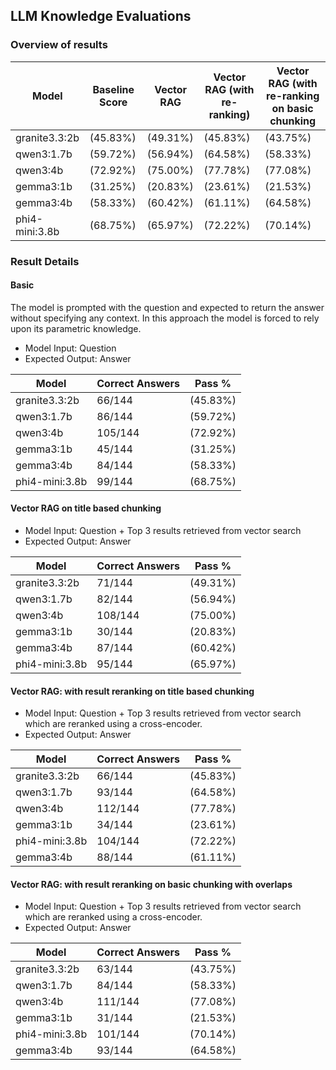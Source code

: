 ## LLM Knowledge Evaluations

### Overview of results

| Model       | Baseline Score | Vector RAG |Vector RAG (with re-ranking) | Vector RAG (with re-ranking on basic chunking|
|----------   |----------      |----------  |----------| ----------|
|granite3.3:2b|(45.83%)|(49.31%) |(45.83%)| (43.75%) |
|qwen3:1.7b   |(59.72%)|(56.94%) |(64.58%)| (58.33%) |
|qwen3:4b     |(72.92%)|(75.00%) |(77.78%)| (77.08%) |
|gemma3:1b |(31.25%)|(20.83%) |(23.61%)| (21.53%) |
|gemma3:4b |(58.33%)|(60.42%) |(61.11%)| (64.58%) |
|phi4-mini:3.8b |(68.75%)|(65.97%) |(72.22%)| (70.14%) |

### Result Details

#### Basic

The model is prompted with the question and expected to return the answer without specifying any context. In this approach the model is forced to rely upon its parametric knowledge.

- Model Input: Question
- Expected Output: Answer

| Model | Correct Answers | Pass % |
|----------|----------|----------|
|granite3.3:2b | 66/144 |(45.83%)|
|qwen3:1.7b | 86/144 |(59.72%)|
|qwen3:4b | 105/144 | (72.92%)|
|gemma3:1b | 45/144 |(31.25%)|
|gemma3:4b | 84/144 |(58.33%)|
|phi4-mini:3.8b | 99/144 |(68.75%)|

#### Vector RAG on title based chunking

- Model Input: Question + Top 3 results retrieved from vector search
- Expected Output: Answer

| Model | Correct Answers | Pass % |
|----------|----------|----------|
|granite3.3:2b | 71/144 | (49.31%)|
|qwen3:1.7b | 82/144 | (56.94%)|
|qwen3:4b | 108/144 | (75.00%)|
|gemma3:1b | 30/144 | (20.83%)|
|gemma3:4b | 87/144 | (60.42%)|
|phi4-mini:3.8b | 95/144 | (65.97%)|

#### Vector RAG: with result reranking on title based chunking

- Model Input: Question + Top 3 results retrieved from vector search which are reranked using a cross-encoder.
- Expected Output: Answer

| Model | Correct Answers | Pass % |
|----------|----------|----------|
|granite3.3:2b | 66/144 | (45.83%)|
|qwen3:1.7b | 93/144 | (64.58%)|
|qwen3:4b | 112/144 | (77.78%)|
|gemma3:1b | 34/144 | (23.61%)|
|phi4-mini:3.8b | 104/144 | (72.22%)|
|gemma3:4b | 88/144 | (61.11%)|

#### Vector RAG: with result reranking on basic chunking with overlaps

- Model Input: Question + Top 3 results retrieved from vector search which are reranked using a cross-encoder.
- Expected Output: Answer

| Model | Correct Answers | Pass % |
|----------|----------|----------|
|granite3.3:2b | 63/144 | (43.75%)|
|qwen3:1.7b | 84/144 | (58.33%)|
|qwen3:4b | 111/144|  (77.08%)|
|gemma3:1b | 31/144 | (21.53%)|
|phi4-mini:3.8b | 101/144|  (70.14%)|
|gemma3:4b | 93/144 | (64.58%)|
